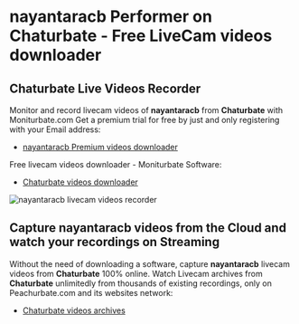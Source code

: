 # nayantaracb Performer on Chaturbate - Free LiveCam videos downloader

## Chaturbate Live Videos Recorder

Monitor and record livecam videos of **nayantaracb** from **Chaturbate** with Moniturbate.com
Get a premium trial for free by just and only registering with your Email address:
* [nayantaracb Premium videos downloader](https://moniturbate.com/request-demo-licence-key.html)

Free livecam videos downloader - Moniturbate Software:
* [Chaturbate videos downloader](https://moniturbate.com/moniturbate-download-software.html)

![nayantaracb livecam videos recorder](https://peachurnet.com/templates/moniturbate-software.png)


## Capture nayantaracb videos from the Cloud and watch your recordings on Streaming

Without the need of downloading a software, capture **nayantaracb** livecam videos from **Chaturbate** 100% online.
Watch Livecam archives from **Chaturbate** unlimitedly from thousands of existing recordings, only on Peachurbate.com and its websites network:
* [Chaturbate videos archives](https://peachurnet.com/)